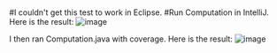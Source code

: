 #


#I couldn't get this test to work in Eclipse.
#Run Computation in IntelliJ. Here is the result:
![image](https://user-images.githubusercontent.com/43865276/120698387-fb894c00-c47c-11eb-8822-4473a1e403c1.png)

I then ran Computation.java with coverage. Here is the result:
![image](https://user-images.githubusercontent.com/43865276/120698472-1d82ce80-c47d-11eb-9cf5-613f87e78071.png)



